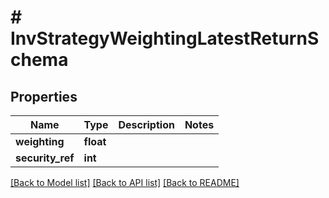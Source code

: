 # # InvStrategyWeightingLatestReturnSchema

## Properties

Name | Type | Description | Notes
------------ | ------------- | ------------- | -------------
**weighting** | **float** |  |
**security_ref** | **int** |  |

[[Back to Model list]](../../README.md#models) [[Back to API list]](../../README.md#endpoints) [[Back to README]](../../README.md)
